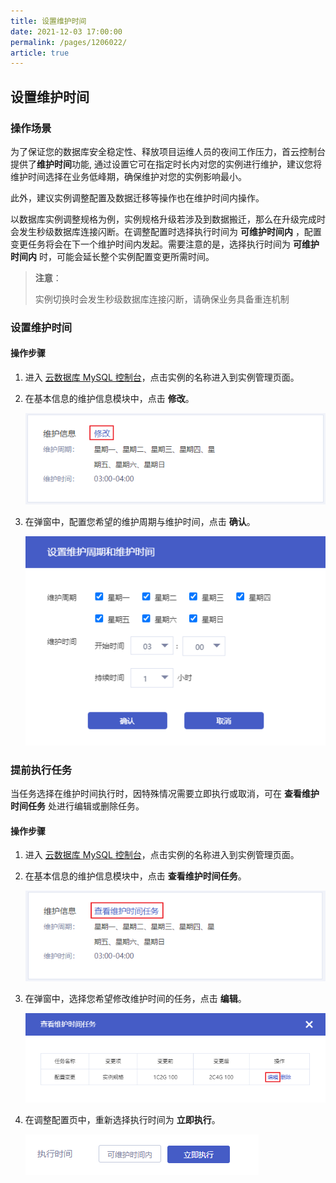 ```yaml
---
title: 设置维护时间
date: 2021-12-03 17:00:00
permalink: /pages/1206022/
article: true
---
```


## 设置维护时间

### 操作场景

为了保证您的数据库安全稳定性、释放项目运维人员的夜间工作压力，首云控制台提供了**维护时间**功能, 通过设置它可在指定时长内对您的实例进行维护，建议您将维护时间选择在业务低峰期，确保维护对您的实例影响最小。

此外，建议实例调整配置及数据迁移等操作也在维护时间内操作。

以数据库实例调整规格为例，实例规格升级若涉及到数据搬迁，那么在升级完成时会发生秒级数据库连接闪断。在调整配置时选择执行时间为 **可维护时间内** ，配置变更任务将会在下一个维护时间内发起。需要注意的是，选择执行时间为 **可维护时间内** 时，可能会延长整个实例配置变更所需时间。

> **注意**：
>
> 实例切换时会发生秒级数据库连接闪断，请确保业务具备重连机制

### 设置维护时间

#### 操作步骤

1. 进入 [云数据库 MySQL 控制台](https://console.capitalonline.net/dbinstances)，点击实例的名称进入到实例管理页面。

2. 在基本信息的维护信息模块中，点击 **修改**。

   ![维护信息-修改](./../../pic/maintenance_console.png)

3. 在弹窗中，配置您希望的维护周期与维护时间，点击 **确认**。

   ![维护信息-调整时间](./../../pic/maintenance_popup.png)

### 提前执行任务

当任务选择在维护时间执行时，因特殊情况需要立即执行或取消，可在 **查看维护时间任务** 处进行编辑或删除任务。

#### 操作步骤

1. 进入 [云数据库 MySQL 控制台](https://console.capitalonline.net/dbinstances)，点击实例的名称进入到实例管理页面。

2. 在基本信息的维护信息模块中，点击 **查看维护时间任务**。

   ![maintenance_console2](./../../pic/maintenance_console2.png)

3. 在弹窗中，选择您希望修改维护时间的任务，点击 **编辑**。

   ![maintenance_choose](./../../pic/maintenance_choose.png)

4. 在调整配置页中，重新选择执行时间为 **立即执行**。

   ![maintenance_adjust](./../../pic/maintenance_adjust.png)
